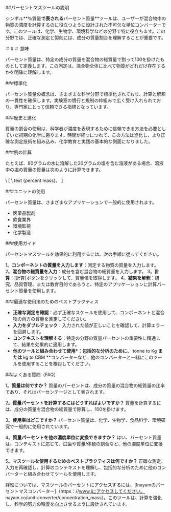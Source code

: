 ##パーセントマスツールの説明

シンボル**％質量**で表される**パーセント質量**ツールは、ユーザーが混合物中の物質の濃度を計算するのに役立つように設計された不可欠な単位コンバーターです。このツールは、化学、生物学、環境科学などの分野で特に役立ちます。この分野では、正確な測定と製剤には、成分の質量割合を理解することが重要です。

＃＃＃ 意味

パーセント質量は、特定の成分の質量を混合物の総質量で割って100を掛けたものとして定義します。この測定は、混合物全体に比べて物質がどれだけ存在するかを明確に理解します。

###標準化

パーセント質量の概念は、さまざまな科学分野で標準化されており、計算と解釈の一貫性を確保します。実験室の慣行と規制の枠組みで広く受け入れられており、専門家にとって信頼できる指標となっています。

###歴史と進化

質量の割合の使用は、科学者が濃度を表現するために信頼できる方法を必要としていた初期の化学に遡ります。時間が経つにつれて、この方法は進化し、より正確な測定技術を組み込み、化学教育と実践の基本的な側面になりました。

###例の計算

たとえば、80グラムの水に溶解した20グラムの塩を含む溶液がある場合、溶液中の塩の質量の質量は次のように計算できます。

\ [
\ text {percent mass}。
\]

###ユニットの使用

パーセント質量は、さまざまなアプリケーションで一般的に使用されます。

- 医薬品製剤
- 飲食業界
- 環境監視
- 化学製造

###使用ガイド

パーセントマスツールを効果的に利用するには、次の手順に従ってください。

1。**コンポーネントの質量を入力します**：測定する物質の質量を入力します。
2。**混合物の総質量を入力**：成分を含む混合物の総質量を入力します。
3。**計算**：[計算]ボタンをクリックして、質量値を取得します。
4。**結果を解釈**：研究、品質管理、または教育目的であろうと、特定のアプリケーションに計算パーセント質量を使用します。

###最適な使用法のためのベストプラクティス

-  **正確な測定を確認**：必ず正確なスケールを使用して、コンポーネントと混合物の両方の質量を測定してください。
-  **入力をダブルチェック**：入力された値が正しいことを確認して、計算エラーを回避します。
-  **コンテキストを理解する**：特定の分野の質量パーセントの重要性に精通して、結果を効果的に適用します。
-  **他のツールと組み合わせて使用​​*：包括的な分析のために、** tonne to Kg **または** kg to CBM **コンバーターなど、他のコンバーターと一緒にこのツールを使用することを検討してください。

###よくある質問（FAQ）

1。**質量は何ですか？**
質量のパーセントは、成分の質量の混合物の総質量の比率であり、それはパーセンテージとして表されます。

2。**質量パーセントを計算するにはどうすればよいですか？**
質量を計算するには、成分の質量を混合物の総質量で除算し、100を掛けます。

3。**使用率はどこですか？**
パーセント質量は、化学、生物学、食品科学、環境研究で一般的に使用されています。

4。**質量パーセントを他の濃度単位に変換できますか？**
はい、パーセント質量は、コンテキストに応じて、臼歯や質量/体積の割合など、他の濃度単位に変換できます。

5。**マスツールを使用するためのベストプラクティスは何ですか？**
正確な測定、入力を再確認し、計算のコンテキストを理解し、包括的な分析のために他のコンバーターと組み合わせてツールを使用します。

詳細については、マスツールのパーセントにアクセスするには、[Inayamのパーセントマスコンバーター]（https：//www.iにアクセスしてください。 nayam.co/unit-converter/concentration_mass）。このツールは、計算を強化し、科学的努力の精度を向上させるように設計されています。